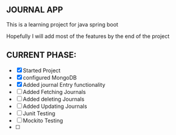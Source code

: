 ## JOURNAL APP

This is a learning project for java spring boot

Hopefully I will add most of the features by the end of the project

## CURRENT PHASE:
- [x] Started Project
- [x] configured MongoDB
- [x] Added journal Entry functionality
- [ ] Added Fetching Journals
- [ ] Added deleting Journals
- [ ] Added Updating Journals
- [ ] Junit Testing
- [ ] Mockito Testing
- [ ] 